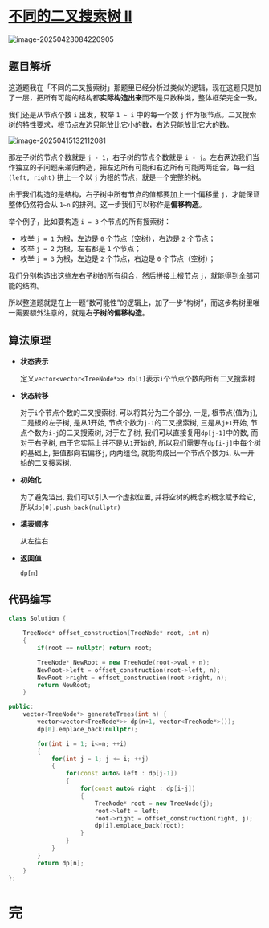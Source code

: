 # [不同的二叉搜索树 II](https://leetcode.cn/problems/unique-binary-search-trees-ii/)

![image-20250423084220905](https://md-wind.oss-cn-nanjing.aliyuncs.com/md/20250423084221013.png)

## 题目解析

这道题我在「不同的二叉搜索树」那题里已经分析过类似的逻辑，现在这题只是加了一层，把所有可能的结构都**实际构造出来**而不是只数种类，整体框架完全一致。

我们还是从节点个数 `i` 出发，枚举 `1 ~ i` 中的每一个数 `j` 作为根节点。二叉搜索树的特性要求，根节点左边只能放比它小的数，右边只能放比它大的数。

![image-20250415132112081](https://md-wind.oss-cn-nanjing.aliyuncs.com/md/20250415132112117.png)

那左子树的节点个数就是 `j - 1`，右子树的节点个数就是 `i - j`。左右两边我们当作独立的子问题来递归构造，把左边所有可能和右边所有可能两两组合，每一组 `(left, right)` 拼上一个以 `j` 为根的节点，就是一个完整的树。

由于我们构造的是结构，右子树中所有节点的值都要加上一个偏移量 `j`，才能保证整体仍然符合从 `1~n` 的排列。这一步我们可以称作是**偏移构造**。

举个例子，比如要构造 `i = 3` 个节点的所有搜索树：

- 枚举 `j = 1` 为根，左边是 `0` 个节点（空树），右边是 `2` 个节点；
- 枚举 `j = 2` 为根，左右都是 `1` 个节点；
- 枚举 `j = 3` 为根，左边是 `2` 个节点，右边是 `0` 个节点（空树）；

我们分别构造出这些左右子树的所有组合，然后拼接上根节点 `j`，就能得到全部可能的结构。

所以整道题就是在上一题“数可能性”的逻辑上，加了一步“构树”，而这步构树里唯一需要额外注意的，就是**右子树的偏移构造**。

## 算法原理

- **状态表示**

  定义`vector<vector<TreeNode*>> dp[i]`表示`i`个节点个数的所有二叉搜索树

- **状态转移**

  对于`i`个节点个数的二叉搜索树, 可以将其分为三个部分, 一是, 根节点(值为`j`), 二是根的左子树, 是从1开始, 节点个数为`j-1`的二叉搜索树, 三是从`j+1`开始, 节点个数为`i-j`的二叉搜索树, 对于左子树, 我们可以直接复用`dp[j-1]`中的数, 而对于右子树, 由于它实际上并不是从`1`开始的, 所以我们需要在`dp[i-j]`中每个树的基础上, 把值都向右偏移`j`, 两两组合, 就能构成出一个节点个数为`i`, 从一开始的二叉搜索树.

- **初始化**

  为了避免溢出, 我们可以引入一个虚拟位置, 并将空树的概念的概念赋予给它, 所以`dp[0].push_back(nullptr)`

- **填表顺序**

  从左往右

- **返回值**

  `dp[n]`

## 代码编写

```cpp
class Solution {

    TreeNode* offset_construction(TreeNode* root, int n)
    {
        if(root == nullptr) return root;

        TreeNode* NewRoot = new TreeNode(root->val + n);
        NewRoot->left = offset_construction(root->left, n);
        NewRoot->right = offset_construction(root->right, n);
        return NewRoot;
    }

public:
    vector<TreeNode*> generateTrees(int n) {
        vector<vector<TreeNode*>> dp(n+1, vector<TreeNode*>());
        dp[0].emplace_back(nullptr);

        for(int i = 1; i<=n; ++i)
        {
            for(int j = 1; j <= i; ++j)
            {
                for(const auto& left : dp[j-1])
                {
                    for(const auto& right : dp[i-j])
                    {
                        TreeNode* root = new TreeNode(j);
                        root->left = left;
                        root->right = offset_construction(right, j);
                        dp[i].emplace_back(root);
                    }
                }
            }
        }
        return dp[n];
    }
};
```

# 完